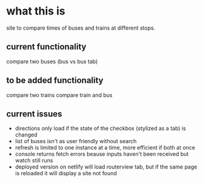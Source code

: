 # what this is
site to compare times of buses and trains at different stops.
## current functionality
compare two buses (bus vs bus tab)
## to be added functionality
compare two trains
compare train and bus
## current issues
- directions only load if the state of the checkbox (stylized as a tab) is changed
- list of buses isn't as user friendly without search
- refresh is limited to one instance at a time, more efficient if both at once
- console returns fetch errors beause inputs haven't been received but watch still runs
- deployed version on netlify will load routerview tab, but if the same page is reloaded it will display a site not found